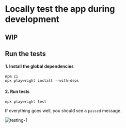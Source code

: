 # Locally test the app during development

## WIP

## Run the tests

#### 1. Install the global dependencies

   ```shell
   npm ci
   npx playwright install --with-deps
   ```

#### 2. Run tests

   ```shell
   npx playwright test
   ```
   
If everything goes well, you should see a `passed` message.

![testing-1](https://github.com/danny-avila/LibreChat/assets/32828263/35b5c6a8-5c76-4e76-8ad9-2b1977eabc2a)


